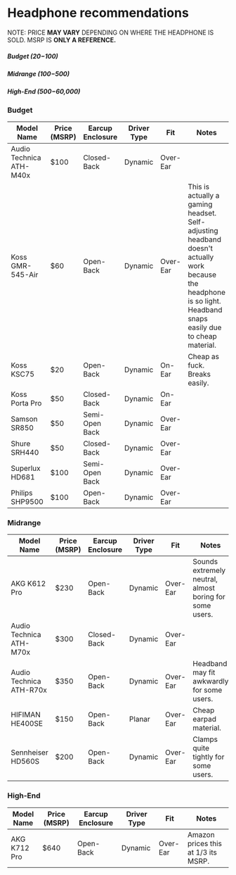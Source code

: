 # Headphone recommendations

NOTE: PRICE **MAY VARY** DEPENDING ON WHERE THE HEADPHONE IS SOLD. MSRP IS **ONLY A REFERENCE.**

##### Budget ($20-$100)
##### Midrange ($100-$500) 
##### High-End ($500-$60,000)

### Budget

| Model Name               | Price (MSRP)  | Earcup Enclosure | Driver Type | Fit      | Notes
| ------------------------ | ------------- | ---------------- | ------------| -------- | ----------------
| Audio Technica ATH-M40x  | $100          | Closed-Back      | Dynamic     | Over-Ear |
| Koss GMR-545-Air         | $60           | Open-Back        | Dynamic     | Over-Ear | This is actually a gaming headset. Self-adjusting headband doesn't actually work because the headphone is so light. Headband snaps easily due to cheap material.
| Koss KSC75               | $20           | Open-Back        | Dynamic     | On-Ear   | Cheap as fuck. Breaks easily.
| Koss Porta Pro           | $50           | Closed-Back      | Dynamic     | On-Ear   |
| Samson SR850             | $50           | Semi-Open Back   | Dynamic     | Over-Ear |
| Shure SRH440             | $50           | Closed-Back      | Dynamic     | Over-Ear |
| Superlux HD681           | $100          | Semi-Open Back   | Dynamic     | Over-Ear |
| Philips SHP9500          | $100          | Open-Back        | Dynamic     | Over-Ear |

### Midrange

| Model Name              | Price (MSRP) | Earcup Enclosure | Driver Type | Fit       | Notes
| ----------------------- | ------------ | ---------------- | ------------| --------- | --------------
| AKG K612 Pro            | $230         | Open-Back        | Dynamic     | Over-Ear  | Sounds extremely neutral, almost boring for some users.
| Audio Technica ATH-M70x | $300         | Closed-Back      | Dynamic     | Over-Ear  | 
| Audio Technica ATH-R70x | $350         | Open-Back        | Dynamic     | Over-Ear  | Headband may fit awkwardly for some users.
| HIFIMAN HE400SE         | $150         | Open-Back        | Planar      | Over-Ear  | Cheap earpad material.
| Sennheiser HD560S       | $200         | Open-Back        | Dynamic     | Over-Ear  | Clamps quite tightly for some users.

### High-End

| Model Name               | Price (MSRP)  | Earcup Enclosure | Driver Type | Fit       | Notes                               |
| ------------------------ | ------------- | ---------------- | ------------| --------- | ----------------------------------- |
| AKG K712 Pro             | $640          | Open-Back        | Dynamic     | Over-Ear  | Amazon prices this at 1/3 its MSRP. |










